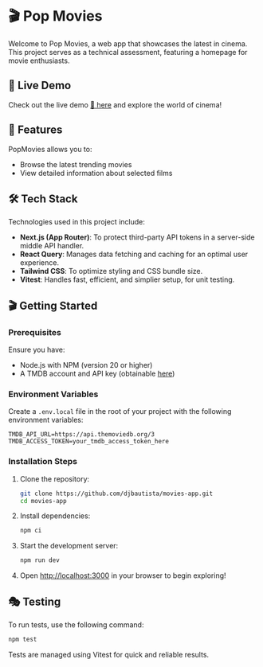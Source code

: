 # 🎬 Pop Movies

Welcome to Pop Movies, a web app that showcases the latest in cinema. This project serves as a technical assessment, featuring a homepage for movie enthusiasts.

## 🚀 Live Demo

Check out the live demo [🍿 here](movies-app-eight-rho.vercel.app) and explore the world of cinema!

## 🎥 Features

PopMovies allows you to:

- Browse the latest trending movies
- View detailed information about selected films

## 🛠 Tech Stack

Technologies used in this project include:

- **Next.js (App Router)**: To protect third-party API tokens in a server-side middle API handler.
- **React Query**: Manages data fetching and caching for an optimal user experience.
- **Tailwind CSS**: To optimize styling and CSS bundle size.
- **Vitest**: Handles fast, efficient, and simplier setup, for unit testing.

## 🎬 Getting Started

### Prerequisites

Ensure you have:

- Node.js with NPM (version 20 or higher)
- A TMDB account and API key (obtainable [here](https://developer.themoviedb.org/docs))

### Environment Variables

Create a `.env.local` file in the root of your project with the following environment variables:

```
TMDB_API_URL=https://api.themoviedb.org/3
TMDB_ACCESS_TOKEN=your_tmdb_access_token_here
```

### Installation Steps

1. Clone the repository:

   ```bash
   git clone https://github.com/djbautista/movies-app.git
   cd movies-app
   ```

2. Install dependencies:

   ```bash
   npm ci
   ```

3. Start the development server:

   ```bash
   npm run dev
   ```

4. Open [http://localhost:3000](http://localhost:3000) in your browser to begin exploring!

## 🎭 Testing

To run tests, use the following command:

```bash
npm test
```

Tests are managed using Vitest for quick and reliable results.
